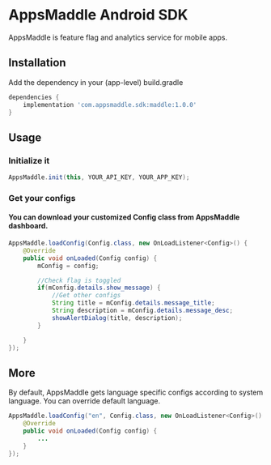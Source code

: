 # AppsMaddle Android SDK

AppsMaddle is feature flag and analytics service for mobile apps.

## Installation

Add the dependency in your (app-level) build.gradle

```gradle
dependencies {
	implementation 'com.appsmaddle.sdk:maddle:1.0.0'
}
```

## Usage
### Initialize it
```java
AppsMaddle.init(this, YOUR_API_KEY, YOUR_APP_KEY);
```

### Get your configs
#### You can download your customized Config class from AppsMaddle dashboard.
```java
AppsMaddle.loadConfig(Config.class, new OnLoadListener<Config>() {
    @Override
    public void onLoaded(Config config) {
        mConfig = config;

        //Check flag is toggled
        if(mConfig.details.show_message) {
            //Get other configs
            String title = mConfig.details.message_title;
            String description = mConfig.details.message_desc;
            showAlertDialog(title, description);
        }

    }
});
```

## More
By default, AppsMaddle gets language specific configs according to system language.
You can override default language.

```java
AppsMaddle.loadConfig("en", Config.class, new OnLoadListener<Config>() {
    @Override
    public void onLoaded(Config config) {
        ...
    }
});
```
